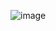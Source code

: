 
![image](https://github.com/toarnabtrainer/AEC_DBMS_May_2024/assets/111301975/82672e3f-3f4a-493d-a475-0e3f03a4fd92)
